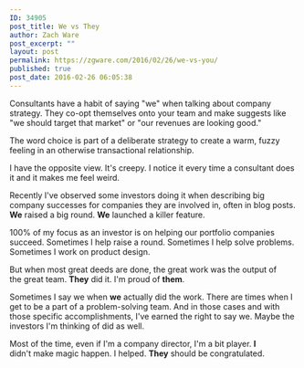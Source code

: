 ```yaml
---
ID: 34905
post_title: We vs They
author: Zach Ware
post_excerpt: ""
layout: post
permalink: https://zgware.com/2016/02/26/we-vs-you/
published: true
post_date: 2016-02-26 06:05:38
---
```

Consultants have a habit of&nbsp;saying "we" when talking about company strategy. They co-opt themselves onto your team and make suggests like "we should target that market" or "our revenues are looking good."

The word choice is part of a deliberate strategy to create&nbsp;a warm, fuzzy feeling in an otherwise transactional relationship.

I have the opposite view. It's creepy.&nbsp;I notice it every time a consultant does it and it makes me feel weird.

Recently I've observed some&nbsp;investors doing it when describing big company successes for companies they are involved in, often in blog posts. <strong>We</strong> raised a&nbsp;big round. <strong>We</strong> launched a&nbsp;killer feature.

100% of my focus as an investor is on helping our portfolio companies succeed. Sometimes I help raise a round. Sometimes I help solve problems. Sometimes I work on product design.

But when most great&nbsp;deeds are&nbsp;done, the&nbsp;great work was the output of the&nbsp;great team.&nbsp;<strong>They</strong> did it. I'm proud of&nbsp;<strong>them</strong>.

Sometimes I say we when&nbsp;<strong>we</strong> actually did the work. There are times when&nbsp;I get to be a part of a problem-solving team. And in those cases and with those specific accomplishments, I've earned the right to say we.&nbsp;Maybe the investors I'm thinking of did as well.

Most of the time, even if I'm a company director, I'm a bit player.&nbsp;<strong>I</strong> didn't&nbsp;make magic happen. I helped.&nbsp;<strong>They</strong> should be congratulated.